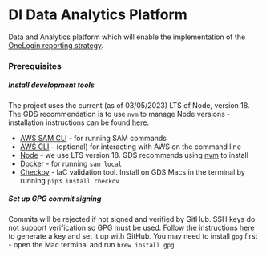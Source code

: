 # DI Data Analytics Platform

Data and Analytics platform which will enable the implementation of the [OneLogin reporting strategy](https://govukverify.atlassian.net/l/cp/ZBmDjKz0).

### Prerequisites

##### Install development tools

The project uses the current (as of 03/05/2023) LTS of Node, version 18.
The GDS recommendation is to use `nvm` to manage Node versions - installation instructions can be found [here](https://github.com/nvm-sh/nvm#installing-and-updating).

* [AWS SAM CLI](https://docs.aws.amazon.com/serverless-application-model/latest/developerguide/install-sam-cli.html) - for running SAM commands
* [AWS CLI](https://docs.aws.amazon.com/cli/latest/userguide/getting-started-install.html) - (optional) for interacting with AWS on the command line
* [Node](https://nodejs.org/en) - we use LTS version 18. GDS recommends using [nvm](https://github.com/nvm-sh/nvm#installing-and-updating) to install
* [Docker](https://docs.docker.com/desktop/install/mac-install) - for running `sam local`
* [Checkov](https://www.checkov.io) - IaC validation tool. Install on GDS Macs in the terminal by running `pip3 install checkov`

##### Set up GPG commit signing

Commits will be rejected if not signed and verified by GitHub. SSH keys do not support verification so GPG must be used.
Follow the instructions [here](https://docs.github.com/en/authentication/managing-commit-signature-verification/about-commit-signature-verification#gpg-commit-signature-verification) to generate a key and set it up with GitHub.
You may need to install `gpg` first - open the Mac terminal and run `brew install gpg`.
